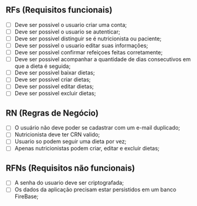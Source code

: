 ## RFs (Requisitos funcionais)

- [ ] Deve ser possivel o usuario criar uma conta;
- [ ] Deve ser possivel o usuario se autenticar;
- [ ] Deve ser possivel distinguir se é nutricionista ou paciente;
- [ ] Deve ser possivel o usuario editar suas informações;
- [ ] Deve ser possivel confirmar refeiçoes feitas corretamente;
- [ ] Deve ser possivel acompanhar a quantidade de dias consecutivos em que a dieta é seguida;
- [ ] Deve ser possivel baixar dietas;
- [ ] Deve ser possivel criar dietas;
- [ ] Deve ser possivel editar dietas;
- [ ] Deve ser possivel excluir dietas;

## RN (Regras de Negócio)

- [ ] O usuário não deve poder se cadastrar com um e-mail duplicado;
- [ ] Nutricionista deve ter CRN valido;
- [ ] Usuario so podem seguir uma dieta por vez;
- [ ] Apenas nutricionistas podem criar, editar e excluir dietas; 

## RFNs (Requisitos não funcionais)

- [ ] A senha do usuario deve ser criptografada;
- [ ] Os dados da aplicação precisam estar persistidos em um banco FireBase;